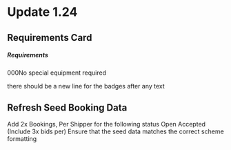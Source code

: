 <!-- markdownlint-disable MD033 -->
<!-- markdownlint-disable MD034 -->
# Update 1.24

## Requirements Card

<div class="card mb-4"><div class="card-header"><h5>Requirements</h5></div><div class="card-body"><div class="mb-3">000<span class="badge bg-secondary">No special equipment required</span></div></div></div>

there should be a new line for the badges after any text

## Refresh Seed Booking Data

Add 2x Bookings, Per Shipper for the following status
Open
Accepted (Include 3x bids per)
Ensure that the seed data matches the correct scheme formatting
